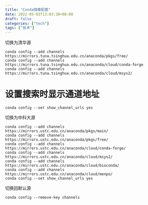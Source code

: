 ```yaml
---
title: "Conda镜像配置"
date: 2022-05-03T13:03:38+08:00
draft: false
categories: ["tech"]
tags: ["技术"]
---
```


切换为清华源



```
conda config --add channels https://mirrors.tuna.tsinghua.edu.cn/anaconda/pkgs/free/
conda config --add channels https://mirrors.tuna.tsinghua.edu.cn/anaconda/cloud/conda-forge 
conda config --add channels https://mirrors.tuna.tsinghua.edu.cn/anaconda/cloud/msys2/
```

# 设置搜索时显示通道地址

```conda config --set show_channel_urls yes```

切换为中科大源

```
conda config --add channels https://mirrors.ustc.edu.cn/anaconda/pkgs/main/
conda config --add channels https://mirrors.ustc.edu.cn/anaconda/pkgs/free/
conda config --add channels https://mirrors.ustc.edu.cn/anaconda/cloud/conda-forge/
conda config --add channels https://mirrors.ustc.edu.cn/anaconda/cloud/msys2/
conda config --add channels https://mirrors.ustc.edu.cn/anaconda/cloud/bioconda/
conda config --add channels https://mirrors.ustc.edu.cn/anaconda/cloud/menpo/
conda config --set show_channel_urls yes
```


切换回默认源

```
conda config --remove-key channels
```